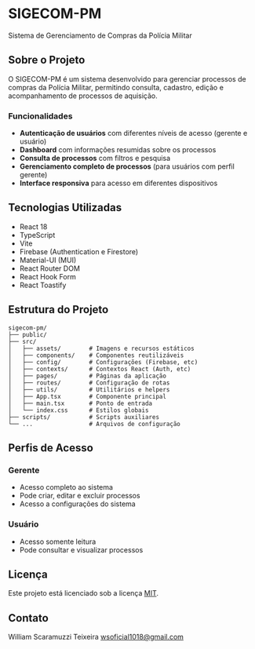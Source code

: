 # SIGECOM-PM

Sistema de Gerenciamento de Compras da Polícia Militar

## Sobre o Projeto

O SIGECOM-PM é um sistema desenvolvido para gerenciar processos de compras da Polícia Militar, permitindo consulta, cadastro, edição e acompanhamento de processos de aquisição.

### Funcionalidades

- **Autenticação de usuários** com diferentes níveis de acesso (gerente e usuário)
- **Dashboard** com informações resumidas sobre os processos
- **Consulta de processos** com filtros e pesquisa
- **Gerenciamento completo de processos** (para usuários com perfil gerente)
- **Interface responsiva** para acesso em diferentes dispositivos

## Tecnologias Utilizadas

- React 18
- TypeScript
- Vite
- Firebase (Authentication e Firestore)
- Material-UI (MUI)
- React Router DOM
- React Hook Form
- React Toastify

## Estrutura do Projeto

```
sigecom-pm/
├── public/
├── src/
│   ├── assets/        # Imagens e recursos estáticos
│   ├── components/    # Componentes reutilizáveis
│   ├── config/        # Configurações (Firebase, etc)
│   ├── contexts/      # Contextos React (Auth, etc)
│   ├── pages/         # Páginas da aplicação
│   ├── routes/        # Configuração de rotas
│   ├── utils/         # Utilitários e helpers
│   ├── App.tsx        # Componente principal
│   ├── main.tsx       # Ponto de entrada
│   └── index.css      # Estilos globais
├── scripts/           # Scripts auxiliares
└── ...                # Arquivos de configuração
```

## Perfis de Acesso

### Gerente
- Acesso completo ao sistema
- Pode criar, editar e excluir processos
- Acesso a configurações do sistema

### Usuário
- Acesso somente leitura
- Pode consultar e visualizar processos

## Licença

Este projeto está licenciado sob a licença [MIT](LICENSE).

## Contato

William Scaramuzzi Teixeira wsoficial1018@gmail.com